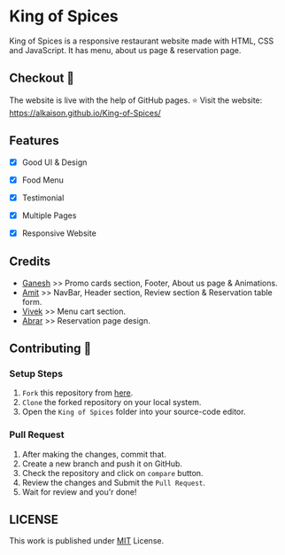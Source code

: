 # King of Spices

King of Spices is a responsive restaurant website made with HTML, CSS and JavaScript. It has menu, about us page & reservation page.

## Checkout :tada:

The website is live with the help of GitHub pages. ⭐ Visit the website: https://alkaison.github.io/King-of-Spices/

## Features 

- [x] Good UI & Design
- [x] Food Menu
- [x] Testimonial
- [x] Multiple Pages
- [x] Responsive Website


## Credits

- [Ganesh](https://github.com/Alkaison "GitHub Account") >> Promo cards section, Footer, About us page & Animations.
- [Amit](https://github.com/Uzumaki4303 "GitHub Account") >> NavBar, Header section, Review section & Reservation table form.
- [Vivek](https://github.com/iamVivekG "GitHub Account") >> Menu cart section.
- [Abrar](https://github.com/abrarshai "GitHub Account") >> Reservation page design.

## Contributing :yellow_heart:

### Setup Steps 

1. `Fork` this repository from [here](https://github.com/Alkaison/King-of-Spices/fork "Fork").
2. `Clone` the forked repository on your local system.
3. Open the `King of Spices` folder into your source-code editor.

### Pull Request 

1. After making the changes, commit that.
2. Create a new branch and push it on GitHub.
3. Check the repository and click on `compare` button.
4. Review the changes and Submit the `Pull Request`.
5. Wait for review and you'r done!

## LICENSE

This work is published under [MIT](https://github.com/Alkaison/King-of-Spices/blob/main/LICENSE "LICENSE") License.
